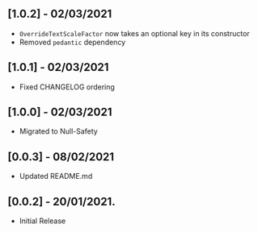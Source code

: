 ## [1.0.2] - 02/03/2021

* `OverrideTextScaleFactor` now takes an optional key in its constructor
* Removed `pedantic` dependency

## [1.0.1] - 02/03/2021

* Fixed CHANGELOG ordering

## [1.0.0] - 02/03/2021

* Migrated to Null-Safety

## [0.0.3] - 08/02/2021

* Updated README.md

## [0.0.2] - 20/01/2021.

* Initial Release




